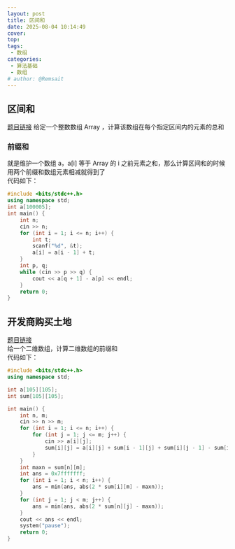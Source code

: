 ```yaml
---
layout: post
title: 区间和
date: 2025-08-04 10:14:49
cover: 
top: 
tags: 
 - 数组
categories: 
 - 算法基础
 - 数组
# author: @Remsait
---
```

## 区间和
[题目链接](https://kamacoder.com/problempage.php?pid=1070)
给定一个整数数组 Array ，计算该数组在每个指定区间内的元素的总和  
### 前缀和
就是维护一个数组 a，a[i] 等于 Array 的 i 之前元素之和，那么计算区间和的时候用两个前缀和数组元素相减就得到了  
代码如下：
```c++
#include <bits/stdc++.h>
using namespace std;
int a[100005];
int main() {
    int n;
    cin >> n;
    for (int i = 1; i <= n; i++) {
        int t;
        scanf("%d", &t);
        a[i] = a[i - 1] + t;
    }
    int p, q;
    while (cin >> p >> q) {
        cout << a[q + 1] - a[p] << endl;
    }
    return 0;
}
```

## 开发商购买土地
[题目链接](https://kamacoder.com/problempage.php?pid=1044)  
给一个二维数组，计算二维数组的前缀和  
代码如下：
```c++
#include <bits/stdc++.h>
using namespace std;

int a[105][105];
int sum[105][105];

int main() {
    int n, m;
    cin >> n >> m;
    for (int i = 1; i <= n; i++) {
        for (int j = 1; j <= m; j++) {
            cin >> a[i][j];
            sum[i][j] = a[i][j] + sum[i - 1][j] + sum[i][j - 1] - sum[i - 1][j - 1];
        }
    }
    int maxn = sum[n][m];
    int ans = 0x7fffffff;
    for (int i = 1; i < n; i++) {
        ans = min(ans, abs(2 * sum[i][m] - maxn));
    }
    for (int j = 1; j < m; j++) {
        ans = min(ans, abs(2 * sum[n][j] - maxn));
    }
    cout << ans << endl;
    system("pause");
    return 0;
}
```

